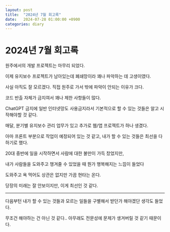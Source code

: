 ```yaml
---
layout: post
title:  "2024년 7월 회고록"
date:   2024-07-28 01:00:00 +0900
categories: diary
---
```


# 2024년 7월 회고록

원주에서의 개발 프로젝트는 마무리 되었다.

이제 유지보수 프로젝트가 남아있는데 폐쇄망이라 꽤나 파악하는 데 고생이였다.

사실 아직도 잘 모르겠다. 직접 원주로 가서 밖에 파악이 안되는 이유가 크다.

코드 반출 자체가 금지여서 꽤나 제한 사항들이 많다.

ChatGPT 금지에 일반 인터넷망도 사용금지라서 기본적으로 할 수 있는 것들은 알고 시작해야할 것 같다.

매달, 분기별 유지보수 관리 업무가 있고 추가로 웹/앱 프로젝트가 하나 생겼다.

아마 프론트 부분으로 작업이 예정되어 있는 것 같고, 내가 할 수 있는 것들은 최선을 다하기로 했다.

20대 중반에 일을 시작하면서 사람에 대한 불만이 가득 찼었지만,

내가 사람들을 도와주고 챙겨줄 수 있었을 때 뭔가 행복해지는 느낌이 들었다

도와주고 욕 먹어도 상관은 없지만 가끔 현타는 온다.

당장의 미래는 잘 안보이지만, 이게 최선인 것 같다.

-----

다음부턴 내가 할 수 있는 것들과 모르는 일들을 구별해서 받던가 해야겠단 생각도 들었다.

무조건 해야하는 건 아닌 것 같다.. 아무래도 전문성에 문제가 생겨버릴 것 같기 때문이다.